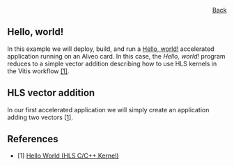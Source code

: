 <div id="readme" class="Box-body readme blob js-code-block-container">
<article class="markdown-body entry-content p-3 p-md-6" itemprop="text">
<p align="right">
<a href="https://github.com/fpgasystems/hacc/blob/main/docs/examples.md">Back</a>
</p>

# Hello, world!
In this example we will deploy, build, and run a [Hello, world!](../docs/vocabulary.md#hello-world) accelerated application running on an Alveo card. In this case, the *Hello, world!* program reduces to a simple vector addition describing how to use HLS kernels in the Vitis workflow [[1]](#references).

## HLS vector addition
In our first accelerated application we will simply create an application adding two vectors [[1]](#references).

## References
* [1] [Hello World (HLS C/C++ Kernel)](https://github.com/Xilinx/Vitis_Accel_Examples/tree/master/hello_world)
